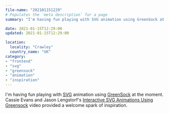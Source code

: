 ```yaml
---
file-name: "202101151229"
# Populates the `meta description` for a page
summary: "I'm having fun playing with SVG animation using GreenSock at the moment."

date: 2021-01-15T12:29:00
updated: 2021-01-15T12:29:00

location:
  locality: "Crawley"
  country_name: "UK"
category:
- "frontend"
- "svg"
- "greensock"
- "animation"
- "inspiration"
---
```


I'm having fun playing with [SVG](https://developer.mozilla.org/en-US/docs/Web/SVG) animation using [GreenSock](https://greensock.com/) at the moment. Cassie Evans and Jason Lengstorf's [Interactive SVG Animations Using Greensock](https://www.learnwithjason.dev/interactive-svg-animations-using-greensock) video provided a welcome spark of inspiration.

